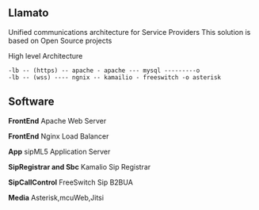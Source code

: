 Llamato
--------
Unified communications architecture for Service Providers
This solution is based on Open Source projects

High level Architecture

    -lb -- (https) -- apache - apache --- mysql ---------o
    -lb -- (wss) ---- ngnix -- kamailio - freeswitch -o asterisk 

## Software

**FrontEnd**
    Apache Web Server			

**FrontEnd**
    Nginx Load Balancer

**App**
    sipML5 Application Server 	

**SipRegistrar	and Sbc**
    Kamalio Sip Registrar			

**SipCallControl**
    FreeSwitch Sip B2BUA		

**Media**
    Asterisk,mcuWeb,Jitsi
